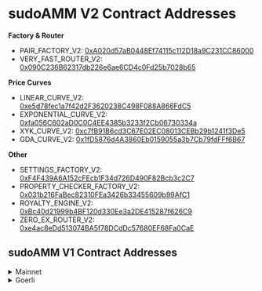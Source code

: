 # sudoAMM V2 Contract Addresses

**Factory & Router**

- PAIR_FACTORY_V2: [0xA020d57aB0448Ef74115c112D18a9C231CC86000](https://etherscan.io/address/0xa020d57ab0448ef74115c112d18a9c231cc86000)
- VERY_FAST_ROUTER_V2: [0x090C236B62317db226e6ae6CD4c0Fd25b7028b65](https://etherscan.io/address/0x090C236B62317db226e6ae6CD4c0Fd25b7028b65)

**Price Curves**

- LINEAR_CURVE_V2: [0xe5d78fec1a7f42d2F3620238C498F088A866FdC5](https://etherscan.io/address/0xe5d78fec1a7f42d2f3620238c498f088a866fdc5)
- EXPONENTIAL_CURVE_V2: [0xfa056C602aD0C0C4EE4385b3233f2Cb06730334a](https://etherscan.io/address/0xfa056c602ad0c0c4ee4385b3233f2cb06730334a)
- XYK_CURVE_V2: [0xc7fB91B6cd3C67E02EC08013CEBb29b1241f3De5](https://etherscan.io/address/0xc7fb91b6cd3c67e02ec08013cebb29b1241f3de5)
- GDA_CURVE_V2: [0x1fD5876d4A3860Eb0159055a3b7Cb79fdFFf6B67](https://etherscan.io/address/0x1fd5876d4a3860eb0159055a3b7cb79fdfff6b67)

**Other**

- SETTINGS_FACTORY_V2: [0xF4F439A6A152cFEcb1F34d726D490F82Bcb3c2C7](https://etherscan.io/address/0xf4f439a6a152cfecb1f34d726d490f82bcb3c2c7)
- PROPERTY_CHECKER_FACTORY_V2: [0x031b216FaBec82310FEa3426b33455609b99AfC1](https://etherscan.io/address/0x031b216fabec82310fea3426b33455609b99afc1)
- ROYALTY_ENGINE_V2: [0xBc40d21999b4BF120d330Ee3a2DE415287f626C9](https://etherscan.io/address/0xbc40d21999b4bf120d330ee3a2de415287f626c9)
- ZERO_EX_ROUTER_V2: [0xe4ac8eDd513074BA5f78DCdDc57680EF68Fa0CaE](https://etherscan.io/address/0xe4ac8edd513074ba5f78dcddc57680ef68fa0cae)

## sudoAMM V1 Contract Addresses

<details>
    <summary>Mainnet</summary>

- EXPONENTIAL_CURVE: [0x432f962D8209781da23fB37b6B59ee15dE7d9841](https://etherscan.io/address/0x432f962D8209781da23fB37b6B59ee15dE7d9841)
- LINEAR_CURVE: [0x5B6aC51d9B1CeDE0068a1B26533CAce807f883Ee](https://etherscan.io/address/0x5B6aC51d9B1CeDE0068a1B26533CAce807f883Ee)
- XYK_CURVE: [0x7942E264e21C5e6CbBA45fe50785a15D3BEb1DA0](https://etherscan.io/address/0x7942e264e21c5e6cbba45fe50785a15d3beb1da0)
- PAIR_FACTORY: [0xb16c1342E617A5B6E4b631EB114483FDB289c0A4](https://etherscan.io/address/0xb16c1342E617A5B6E4b631EB114483FDB289c0A4)
- PAIR_ROUTER: [0x2b2e8cda09bba9660dca5cb6233787738ad68329](https://etherscan.io/address/0x2b2e8cda09bba9660dca5cb6233787738ad68329)
</details>

<details>
    <summary>Goerli</summary>

- EXPONENTIAL_CURVE: [0x0D807bd5fF2C4eF298755bE30E22926b33244B0c](https://goerli.etherscan.io/address/0x0D807bd5fF2C4eF298755bE30E22926b33244B0c)
- LINEAR_CURVE: [0xaC6dcFF6E13132f075e36cA3a7F403236f869438](https://goerli.etherscan.io/address/0xaC6dcFF6E13132f075e36cA3a7F403236f869438)
- XYK_CURVE: [0x02363a2F1B2c2C5815cb6893Aa27861BE0c4F760](https://goerli.etherscan.io/address/0x02363a2F1B2c2C5815cb6893Aa27861BE0c4F760)
- PAIR_FACTORY: [0xF0202E9267930aE942F0667dC6d805057328F6dC](https://goerli.etherscan.io/address/0xF0202E9267930aE942F0667dC6d805057328F6dC)
- PAIR_ROUTER: [0x25b4EfC43c9dCAe134233CD577fFca7CfAd6748F](https://goerli.etherscan.io/address/0x25b4EfC43c9dCAe134233CD577fFca7CfAd6748F)
</details>